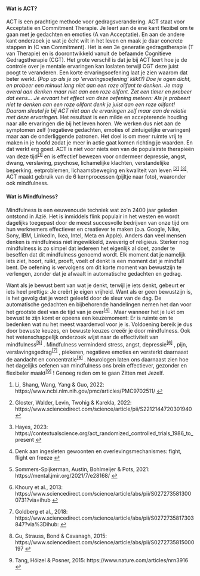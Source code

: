 #### Wat is ACT?
ACT is een prachtige methode voor gedragsverandering. ACT staat voor Acceptatie en Commitment Therapie. Je leert aan de ene kant flexibel om te gaan met je gedachten en emoties (A van Acceptatie). En aan de andere kant onderzoek je wat je écht wilt in het leven en maak je daar concrete stappen in (C van Commitment). Het is een 3e generatie gedragstherapie (T van Therapie) en is doorontwikkeld vanuit de befaamde Cognitieve Gedragstherapie (CGT). Het grote verschil is dat je bij ACT leert hoe je de controle over je mentale ervaringen kan loslaten terwijl CGT deze juist poogt te veranderen. Een korte ervaringsoefening laat je zien waarom dat beter werkt.
_(Pop up als je op 'ervaringsoefening' klikt?) Doe je ogen dicht, en probeer een minuut lang niet aan een roze olifant te denken. Je mag overal aan denken maar niet aan een roze olifant. Zet een timer en probeer dat eens... Je ervaart het effect van deze oefening meteen: Als je probeert niet te denken aan een roze olifant denk je juist aan een roze olifant! Daarom sleutel je bij ACT niet aan de ervaringen zelf maar aan de relatie met deze ervaringen._ 
Het resultaat is een milde en accepterende houding naar alle ervaringen die bij het leven horen. We werken dus niet aan de symptomen zelf (negatieve gedachten, emoties of zintuigelijke ervaringen) maar aan de onderliggende patronen. Het doel is om meer ruimte vrij te maken in je hoofd zodat je meer in actie gaat komen richting je waarden. En dat werkt erg goed. ACT is niet voor niets een van de populairste therapieën van deze tijd<sup class="footnote-ref"><a href="#bassie" id="adriaan">[1]</a></sup> en is effectief bewezen voor ondermeer depressie, angst, dwang, verslaving, psychose, lichamelijke klachten, verstandelijke beperking, eetproblemen, lichaamsbeweging en kwaliteit van leven <sup class="footnote-ref"><a href="#bassie2" id="adriaan2">[2]</a></sup> <sup class="footnote-ref"><a href="#bassie3" id="adriaan3">[3]</a></sup>. ACT maakt gebruik van de 6 kernprocessen (pijltje naar foto), waaronder ook mindfulness.

#### Wat is Mindfulness?
Mindfulness is een eeuwenoude techniek wat zo'n 2400 jaar geleden ontstond in Azië. Het is inmiddels flink populair in het westen en wordt dagelijks toegepast door de meest succesvolle bedrijven van onze tijd om hun werknemers effectiever en creatiever te maken (o.a. Google, Nike, Sony, IBM, LinkedIn, Ikea, Intel, Meta en Apple). Anders dan veel mensen denken is mindfulness niet ingewikkeld, zweverig of religieus. Sterker nog mindfulness is zo simpel dat iedereen het eigenlijk al doet, zonder te beseffen dat dit mindfulness genoemd wordt. Elk moment dat je namelijk iets ziet, hoort, ruikt, proeft, voelt of denkt is een moment dat je mindfull bent. De oefening is vervolgens om dit korte moment van bewustzijn te verlengen, zonder dat je afwaalt in automatische gedachten en gedrag. 

Want als je bewust bent van wat je denkt, terwijl je iets denkt, gebeurt er iets heel prettigs: Je creërt je eigen vrijheid. Want als er geen bewustzijn is, is het gevolg dat je wordt geleefd door de sleur van de dag. De automatische gedachten en bijbehorende handelingen nemen het dan voor het grootste deel van de tijd van je over<sup class="footnote-ref"><a href="#bassie4" id="adriaan4">[4]</a></sup> . Maar wanneer het je lukt om bewust te zijn komt er opeens een keuzemoment: Er is ruimte om te bedenken wat nu het meest waardenvol voor je is. Voldoening bereik je dus door bewuste keuzes, en bewuste keuzes creeër je door mindfulness. Ook het wetenschappelijk onderzoek wijst naar de effectiviteit van mindfulness<sup class="footnote-ref"><a href="#bassie5" id="adriaan5">[5]</a></sup> . Mindfulness verminderd stress, angst, depressie<sup class="footnote-ref"><a href="#bassie6" id="adriaan6">[6]</a></sup> , pijn, verslavingsgedrag<sup class="footnote-ref"><a href="#bassie7" id="adriaan7">[7]</a></sup> , piekeren, negatieve emoties en versterkt daarnaast de aandacht en concentratie<sup class="footnote-ref"><a href="#bassie8" id="adriaan8">[8]</a></sup> . Neurologen laten ons daarnaast zien hoe het dagelijks oefenen van mindfulness ons brein effectiever, gezonder en flexibeler maakt<sup class="footnote-ref"><a href="#bassie9" id="adriaan9">[9]</a></sup> ! Genoeg reden om te gaan Zitten met Jezelf. 

<section class="footnotes">
  <ol class="footnotes-list">
    <li id="bassie" class="footnote-item">
      <p class="footnote-item">
        Li, Shang, Wang, Yang & Guo, 2022: https://www.ncbi.nlm.nih.gov/pmc/articles/PMC9702511/ </sup><a href="#adriaan" class="footnote-backref">↩</a>
      </p>
    </li>
    <li id="bassie2" class="footnote-item">
      <p class="footnote-item">
        Gloster, Walder, Levin, Twohig & Karekla, 2022: https://www.sciencedirect.com/science/article/pii/S2212144720301940 </sup><a href="#adriaan2" class="footnote-backref">↩</a>
      </p>
    <li id="bassie3" class="footnote-item">
      <p class="footnote-item">
        Hayes, 2023: https://contextualscience.org/act_randomized_controlled_trials_1986_to_present </sup><a href="#adriaan3" class="footnote-backref">↩</a>
            <li id="bassie4" class="footnote-item">
      <p class="footnote-item">
        Denk aan ingesleten gewoonten en overlevingsmechanismes: fight, flight en freeze </sup><a href="#adriaan4" class="footnote-backref">↩</a>
      </p>
    </li>
    <li id="bassie5" class="footnote-item">
      <p class="footnote-item">
        Sommers-Spijkerman, Austin, Bohlmeijer & Pots, 2021: https://mental.jmir.org/2021/7/e28168/ </sup><a href="#adriaan5" class="footnote-backref">↩</a>
      </p>
    <li id="bassie6" class="footnote-item">
      <p class="footnote-item">
        Khoury et al., 2013: https://www.sciencedirect.com/science/article/abs/pii/S0272735813000731?via=ihub </sup><a href="#adriaan6" class="footnote-backref">↩</a>
            <li id="bassie7" class="footnote-item">
      <p class="footnote-item">
        Goldberg et al., 2018: https://www.sciencedirect.com/science/article/abs/pii/S0272735817303847?via%3Dihub: </sup><a href="#adriaan7" class="footnote-backref">↩</a>
      </p>
    </li>
    <li id="bassie8" class="footnote-item">
      <p class="footnote-item">
        Gu, Strauss, Bond & Cavanagh, 2015: https://www.sciencedirect.com/science/article/abs/pii/S0272735815000197 </sup><a href="#adriaan8" class="footnote-backref">↩</a>
      </p>
    <li id="bassie9" class="footnote-item">
      <p class="footnote-item">
        Tang, Hölzel & Posner, 2015: https://www.nature.com/articles/nrn3916 </sup><a href="#adriaan9" class="footnote-backref">↩</a>
  </ol>
</section>
